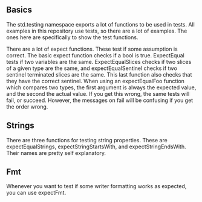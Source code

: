 ## Basics

The std.testing namespace exports a lot of functions to be used in tests. All examples in this
repository use tests, so there are a lot of examples. The ones here are specifically to show
the test functions.

There are a lot of expect functions. These test if some assumption is correct. The basic expect
function checks if a bool is true. ExpectEqual tests if two variables are the same.
ExpectEqualSlices checks if two slices of a given type are the same, and expectEqualSentinel checks
if two sentinel terminated slices are the same. This last function also checks that they have the
correct sentinel. When using an expectEqualFoo function which compares two types, the first
argument is always the expected value, and the second the actual value. If you get this wrong,
the same tests will fail, or succeed. However, the messages on fail will be confusing if you get
the order wrong.

<!-- MARKDOWN-AUTO-DOCS:START (CODE:src=./basics.zig) -->
<!-- MARKDOWN-AUTO-DOCS:END -->

## Strings

There are three functions for testing string properties. These are expectEqualStrings,
expectStringStartsWith, and expectStringEndsWith. Their names are pretty self explanatory.

<!-- MARKDOWN-AUTO-DOCS:START (CODE:src=./strings.zig) -->
<!-- MARKDOWN-AUTO-DOCS:END -->

## Fmt

Whenever you want to test if some writer formatting works as expected, you can use expectFmt.

<!-- MARKDOWN-AUTO-DOCS:START (CODE:src=./fmt.zig) -->
<!-- MARKDOWN-AUTO-DOCS:END -->
